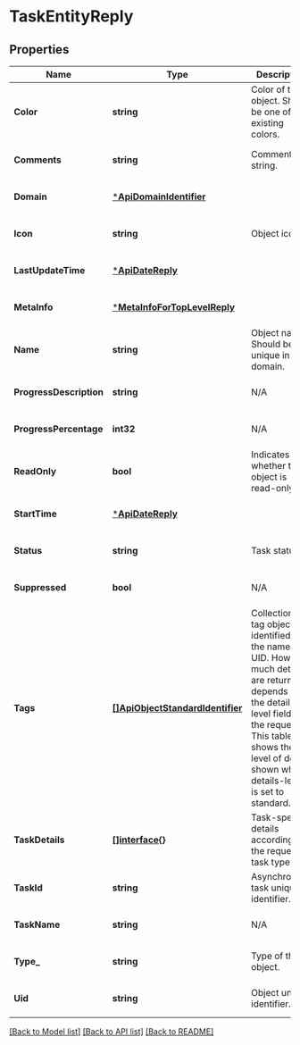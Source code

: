 # TaskEntityReply

## Properties
Name | Type | Description | Notes
------------ | ------------- | ------------- | -------------
**Color** | **string** | Color of the object. Should be one of existing colors. | [optional] [default to null]
**Comments** | **string** | Comments string. | [optional] [default to null]
**Domain** | [***ApiDomainIdentifier**](ApiDomainIdentifier.md) |  | [optional] [default to null]
**Icon** | **string** | Object icon. | [optional] [default to null]
**LastUpdateTime** | [***ApiDateReply**](ApiDateReply.md) |  | [optional] [default to null]
**MetaInfo** | [***MetaInfoForTopLevelReply**](MetaInfoForTopLevelReply.md) |  | [optional] [default to null]
**Name** | **string** | Object name. Should be unique in the domain. | [optional] [default to null]
**ProgressDescription** | **string** | N/A | [optional] [default to null]
**ProgressPercentage** | **int32** | N/A | [optional] [default to null]
**ReadOnly** | **bool** | Indicates whether the object is read-only. | [optional] [default to null]
**StartTime** | [***ApiDateReply**](ApiDateReply.md) |  | [optional] [default to null]
**Status** | **string** | Task status. | [optional] [default to null]
**Suppressed** | **bool** | N/A | [optional] [default to null]
**Tags** | [**[]ApiObjectStandardIdentifier**](ApiObjectStandardIdentifier.md) | Collection of tag objects identified by the name or UID. How much details are returned depends on the details-level field of the request. This table shows the level of detail shown when details-level is set to standard. | [optional] [default to null]
**TaskDetails** | [**[]interface{}**](interface{}.md) | Task-specific details according to the requested task type. | [optional] [default to null]
**TaskId** | **string** | Asynchronous task unique identifier. | [optional] [default to null]
**TaskName** | **string** | N/A | [optional] [default to null]
**Type_** | **string** | Type of the object. | [optional] [default to null]
**Uid** | **string** | Object unique identifier. | [optional] [default to null]

[[Back to Model list]](../README.md#documentation-for-models) [[Back to API list]](../README.md#documentation-for-api-endpoints) [[Back to README]](../README.md)


